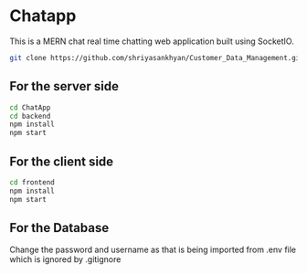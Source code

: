 # Chatapp
This is a MERN chat real time chatting web application built using SocketIO.

```bash
git clone https://github.com/shriyasankhyan/Customer_Data_Management.git
```


## For the server side

```bash
cd ChatApp
cd backend
npm install
npm start
```

## For the client side

```bash
cd frontend
npm install
npm start
```

## For the Database

Change the password and username as that is being imported from .env file which is ignored by .gitignore


